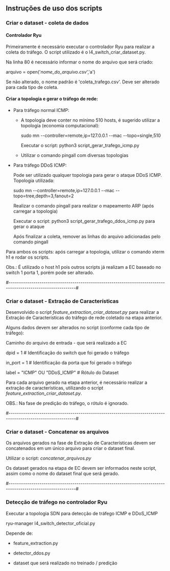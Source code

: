 ## Instruções de uso dos scripts ##

### Criar o dataset - coleta de dados

#### Controlador Ryu

Primeiramente é necessário executar o controlador Ryu para realizar a coleta do tráfego. O script utilizado é o l4_switch_criar_dataset.py.

Na linha 80 é necessário informar o nome do arquivo que será criado:

arquivo = open('*nome_do_arquivo.csv*','a')

Se não alterado, o nome padrão é 'coleta_trafego.csv'. Deve ser alterado para cada tipo de coleta.

#### Criar a topologia e gerar o tráfego de rede:

- Para tráfego normal ICMP: 

  - A topologia deve conter no mínimo 510 hosts, é sugerido utilizar a topologia (economia computacional):

    sudo mn --controller=remote,ip=127.0.0.1 --mac --topo=single,510
  
    Executar o script: python3 script_gerar_trafego_icmp.py
  
  - Utilizar o comando pingall com diversas topologias

- Para tráfego DDoS ICMP:  

  Pode ser utilizado qualquer topologia para gerar o ataque DDoS ICMP. Topologia utilizada:
  
  sudo mn --controller=remote,ip=127.0.0.1 --mac  --topo=tree,depth=3,fanout=2
  
  Realizar o comando pingall para realizar o mapeamento ARP (após carregar a topologia)
  
  Executar o script: python3 script_gerar_trafego_ddos_icmp.py para gerar o ataque
  
  Após finalizar a coleta, remover as linhas do arquivo adicionadas pelo comando pingall



Para ambos os scripts: após carregar a topologia, utilizar o comando xterm h1 e rodar os scripts.

Obs.: É utilizado o host h1 pois outros scripts já realizam a EC baseado no switch 1 porta 1, porém pode ser alterado.

#--------------------------------------------------------------------------------------------------------------#

### Criar o dataset - Extração de Características

Desenvolvido o script *feature_extraction_criar_dataset.py* para realizar a Extração de Características do tráfego de rede coletado na etapa anterior.

Alguns dados devem ser alterados no script (conforme cada tipo de tráfego):

Caminho do arquivo de entrada - que será realizado a EC

dpid = 1 # Identificação do switch que foi gerado o tráfego

in_port = 1 # Identificação da porta que foi gerado o tráfego

label = "ICMP" OU "DDoS_ICMP" # Rótulo do Dataset 

Para cada arquivo gerado na etapa anterior, é necessário realizar a extração de características, utilizando o script *feature_extraction_criar_dataset.py*.

OBS.: Na fase de predição do tráfego, o rótulo é ignorado. 


#--------------------------------------------------------------------------------------------------------------#

### Criar o dataset - Concatenar os arquivos 
Os arquivos gerados na fase de Extração de Características devem ser concatenados em um único arquivo para criar o dataset final.

Utilizar o script: *concatenar_arquivos.py*

Os dataset gerados na etapa de EC devem ser informados neste script, assim como o nome do dataset final que será gerado.


#--------------------------------------------------------------------------------------------------------------#

### Detecção de tráfego no controlador Ryu

Executar a topologia SDN para detecção de tráfego ICMP e DDoS_ICMP

ryu-manager l4_switch_detector_oficial.py

Depende de:

- feature_extraction.py

- detector_ddos.py

- dataset que será realizado no treinado / predição
